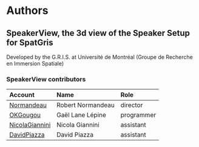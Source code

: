 # Authors

## SpeakerView, the 3d view of the Speaker Setup for SpatGris
Developed by the G.R.I.S. at Université de Montréal (Groupe de Recherche en Immersion Spatiale)

### SpeakerView contributors

| Account                                            | Name                | Role            |
| :---                                               | :---                | :---            |
| [Normandeau](https://github.com/Normandeau)        | Robert Normandeau   | director        |
| [OKGougou](https://github.com/OKGougou)            | Gaël Lane Lépine    | programmer      |
| [NicolaGiannini](https://github.com/NicolaGiannini)| Nicola Giannini     | assistant       |
| [DavidPiazza](https://github.com/DavidPiazza)      | David Piazza        | assistant       |
